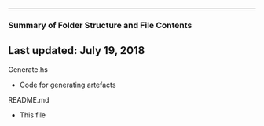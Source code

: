--------------------------------------------------
### Summary of Folder Structure and File Contents
Last updated: July 19, 2018
--------------------------------------------------

Generate.hs
  - Code for generating artefacts

README.md
  - This file